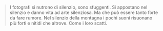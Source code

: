 > I fotografi si nutrono di silenzio, sono sfuggenti. Si appostano nel silenzio e danno vita ad arte silenziosa. Ma che può essere tanto forte da fare rumore. Nel silenzio della montagna i pochi suoni risuonano più forti e nitidi che altrove. Come i loro scatti.